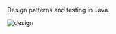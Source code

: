 Design patterns and testing in Java.

![design](https://user-images.githubusercontent.com/22495045/124978247-33664f00-e03a-11eb-9770-60e317ff75f9.png)
